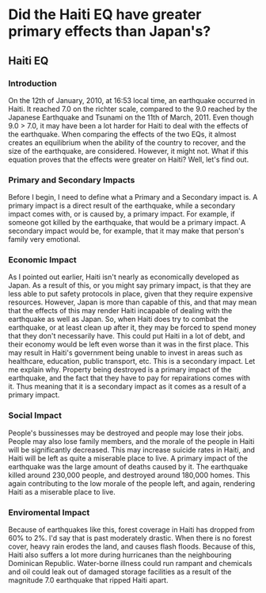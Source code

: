 # Did the Haiti EQ have greater primary effects than Japan's?
## Haiti EQ
### Introduction
On the 12th of January, 2010, at 16:53 local time, an earthquake occurred in Haiti. It reached 7.0 on the richter scale, compared to the 9.0 reached by the Japanese Earthquake and Tsunami on the 11th of March, 2011. Even though 9.0 > 7.0, it may have been a lot harder for Haiti to deal with the effects of the earthquake. When comparing the effects of the two EQs, it almost creates an equilibrium when the ability of the country to recover, and the size of the earthquake, are considered. However, it might not. What if this equation proves that the effects were greater on Haiti? Well, let's find out.
### Primary and Secondary Impacts
Before I begin, I need to define what a Primary and a Secondary impact is. A primary impact is a direct result of the earthquake, while a secondary impact comes with, or is caused by, a primary impact. For example, if someone got killed by the earthquake, that would be a primary impact. A secondary impact would be, for example, that it may make that person's family very emotional.
### Economic Impact
As I pointed out earlier, Haiti isn't nearly as economically developed as Japan. As a result of this, or you might say primary impact, is that they are less able to put safety protocols in place, given that they require expensive resources. However, Japan is more than capable of this, and that may mean that the effects of this may render Haiti incapable of dealing with the earthquake as well as Japan. So, when Haiti does try to combat the earthquake, or at least clean up after it, they may be forced to spend money that they don't necessarily have. This could put Haiti in a lot of debt, and their economy would be left even worse than it was in the first place. This may result in Haiti's government being unable to invest in areas such as healthcare, education, public transport, etc. This is a secondary impact. Let me explain why. Property being destroyed is a primary impact of the earthquake, and the fact that they have to pay for repairations comes with it. Thus meaning that it is a secondary impact as it comes as a result of a primary impact.
### Social Impact
People's bussinesses may be destroyed and people may lose their jobs. People may also lose family members, and the morale of the people in Haiti will be significantly decreased. This may increase suicide rates in Haiti, and Haiti will be left as quite a miserable place to live. A primary impact of the earthquake was the large amount of deaths caused by it. The earthquake killed around 230,000 people, and destroyed around 180,000 homes. This again contributing to the low morale of the people left, and again, rendering Haiti as a miserable place to live.
### Enviromental Impact
Because of earthquakes like this, forest coverage in Haiti has dropped from 60% to 2%. I'd say that is past moderately drastic. When there is no forest cover, heavy rain erodes the land, and causes flash floods. Because of this, Haiti also suffers a lot more during hurricanes than the neighbouring Dominican Republic. Water-borne illness could run rampant and chemicals and oil could leak out of damaged storage facilities as a result of the magnitude 7.0 earthquake that ripped Haiti apart.